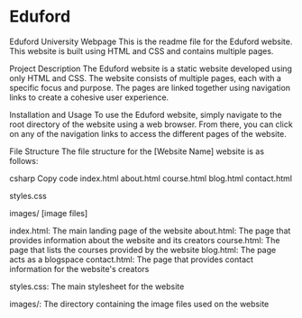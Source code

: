 # Eduford

Eduford University Webpage
This is the readme file for the Eduford website. This website is built using HTML and CSS and contains multiple pages.

Project Description
The Eduford website is a static website developed using only HTML and CSS. The website consists of multiple pages, each with a specific focus and purpose. The pages are linked together using navigation links to create a cohesive user experience.

Installation and Usage
To use the Eduford website, simply navigate to the root directory of the website using a web browser. From there, you can click on any of the navigation links to access the different pages of the website.

File Structure
The file structure for the [Website Name] website is as follows:

csharp
Copy code
index.html
about.html
course.html
blog.html
contact.html

 styles.css

images/
  [image files]

index.html: The main landing page of the website
about.html: The page that provides information about the website and its creators
course.html: The page that lists the courses provided by the website
blog.html: The page acts as a blogspace
contact.html: The page that provides contact information for the website's creators

styles.css: The main stylesheet for the website

images/: The directory containing the image files used on the website
